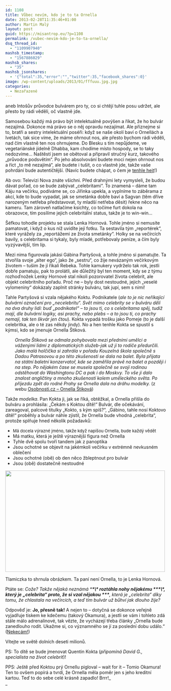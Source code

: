 ```yaml
---
id: 1108
title: Vůbec nevím, kdo je to ta Ornella
date: 2013-02-28T11:35:46+01:00
author: Martin Malý
layout: post
guid: https://misantrop.eu/?p=1108
permalink: /vubec-nevim-kdo-je-to-ta-ornella/
dsq_thread_id:
  - "1109907940"
mashsb_timestamp:
  - "1567886029"
mashsb_shares:
  - "35"
mashsb_jsonshares:
  - '{"total":35,"error":"","twitter":35,"facebook_shares":0}'
image: /wp-content/uploads/2013/01/fffuuu.jpg.jpg
categories:
  - Nezařazené
---
```

aneb Intošův průvodce bulvárem pro ty, co si chtějí tuhle posu udržet, ale přesto by rádi věděli, oč vlastně jde.

<!--more-->

Samosebou každý má právo být intelektuálně povýšen a říkat, že ho bulvár nezajímá. Dokonce má právo se o něj opravdu nezajímat. Ale přiznejme si to, bratři a sestry intelektuální poséři: když se naše okolí baví o Ornellách a Ivetách, tak sice víme, že máme ohrnout nos, ale přesto bychom rádi věděli, nad čím vlastně ten nos ohrnujeme. Do Blesku s tím nepůjdeme, ve vegetariánské jídelně Dhabba, kam chodíme místo hospody, se to taky nedozvíme&#8230; Naštěstí jsem se obětoval a připravil stručný kurz, takového &#8222;průvodce podsvětím&#8220;. Po jeho absolvování budete moci nejen ohrnout nos a říct &#8222;to mě nezajímá&#8220;, ale budete i tušit, o co vlastně jde, takže vaše pohrdání bude autentičtější. (Navíc budete chápat, o čem je [tenhle hejt](https://www.1000vecicomeserou.cz/539-kauza-ornella-stikova/)!)

Ab ovo: Televizi Nova znáte všichni. Před drahnými lety vymysleli, že budou dávat pořad, co se bude zabývat &#8222;celebritami&#8220;. To znamená &#8211; dáme tam Káju na večírku, podíváme se, co Jiřinka upekla, a vyplníme to záběrama z akcí, kde to bude vypadat, jak se smetánka dobře baví a Sagvan (těm dříve narozeným netřeba představovat, ty mladší netřeba děsit) řekne něco na kameru. Tam zároveň natlačíme ksichty, co točíme furt dokola na obrazovce, tím posílíme jejich celebritální status, takže je to win-win&#8230;

Šéfkou tohodle projektu se stala Lenka Hornová. Tohle jméno si nemusíte pamatovat, i když o kus níž uvidíte její fotku. Ta sestavila tým &#8222;reportérek&#8220;, které vyrážely za &#8222;reportážemi ze života smetánky&#8220;. Holky se na večírcích bavily, s celebritama si tykaly, byly mladé, potřebovaly peníze, a čím byly vyzývavější, tím líp.

Mezi nima figurovala jakási Gábina Partyšová, a tohle jméno si pamatujte. Ta stvořila svoje &#8222;alter ego&#8220;, jako že &#8222;sestru&#8220;, co žije nevázaným večírkovým životem &#8211; tuším že jí říkali Rebeka. Tohle kamukery vydrželo tak rok, jestli dobře pamatuju, pak to prolátli, ale důležitý byl ten moment, kdy se z týmu rozhoďnožek Lenky Hornové stal nikoli pozorovatel života celebrit, ale objekt celebritního pořadu. Proč ne &#8211; byly dost nestoudné, jejich &#8222;veselé vylomeniny&#8220; dokázaly zaplnit stránky bulváru, tak jupí, sem s nimi!

Tahle Partyšová si vzala nějakého Koktu. Podnikatele (_ale to je nic neříkající bulvární označení pro &#8222;necelebritu&#8220;. Svět mimo celebrity se v bulváru dělí na dva druhy lidí: buď &#8222;podnikatel&#8220; &#8211; to jsou ti, co s celebritama spěj, tudíž mají, dle bulvární logiky, asi prachy, nebo plebs &#8211; a to jsou ti, co prachy nemají, tak ten škvár jen čtou_). Kokta vypadá trošku jako Pomeje (to je další celebritka, ale o té zas někdy jindy). No a hen tenhle Kokta se spustil s kýmsi, kdo se jmenuje Ornella Štiková.

<p style="padding-left: 30px;">
  <em>Ornella Štiková se odmala pohybovala mezi předními umělci a váženými lidmi z diplomatických služeb-jak už jí to rodiče předurčili. Jako malá holčička si zahrála v pořadu Kouzelná škola společně s Dadou Patrasovou a po této zkušenosti se dala na balet. Byla přijata na státní baletní konzervatoř, kde se zaměřila právě na balet a později i na step. Po nějakém čase se musela společně se svojí rodinou odstěhovat do Washingtonu DC a pak i do Moskvy. To vše jí dalo znalost angličtiny a mnoho zkušeností kolem uměleckého světa. Po příjezdu zpět do rodné Prahy se Ornella dala na dráhu modelky. </em>(z webu <a href="https://www.osobnosti.cz/ornella-stikova.php">Osobnosti.cz &#8211; Ornella Štiková</a>)
</p>

Takže _modelka_. Pan Kokta ji, jak se říká, obtěžkal, a Ornella přišla do bulváru a prohlásila: &#8222;Čekám s Koktou dítě!&#8220; Bulvár, dle očekávání, zareagoval, palcové titulky &#8222;Kokto, s kým spíš?&#8220;, &#8222;Gábino, tahle nosí Koktovo dítě!&#8220; proběhly a bulvár náhle zjistil, že Ornella bude vhodná &#8222;celebrita&#8220;, protože splňuje hned několik požadavků:

  * <span style="font-size: 13px;">Má docela výrazné jméno, takže když napíšou Ornella, bude každý vědět</span>
  * Má matku, která je ještě výraznější figura než Ornella
  * Tyhle dvě spolu tvoří tandem jak z panoptika
  * Jsou ochotné se objevit na jakémkoli večírku v extrémně nevkusném oblečení
  * Jsou ochotné (obě) ob den něco žbleptnout pro bulvár
  * Jsou (obě) dostatečně nestoudné

<div id="attachment_1117" style="width: 510px" class="wp-caption aligncenter">
  <a href="https://misantrop.eu/wp-content/uploads/2013/02/BEMXcgrCIAAdB-F.jpg"><img aria-describedby="caption-attachment-1117" class="size-medium wp-image-1117" src="https://misantrop.eu/wp-content/uploads/2013/02/BEMXcgrCIAAdB-F-500x316.jpg" alt="" width="500" height="316" srcset="https://misantrop.eu/wp-content/uploads/2013/02/BEMXcgrCIAAdB-F-500x316.jpg 500w, https://misantrop.eu/wp-content/uploads/2013/02/BEMXcgrCIAAdB-F-200x126.jpg 200w, https://misantrop.eu/wp-content/uploads/2013/02/BEMXcgrCIAAdB-F.jpg 652w" sizes="(max-width: 500px) 100vw, 500px" /></a>
  
  <p id="caption-attachment-1117" class="wp-caption-text">
    Tlamiczka to shrnula obrázkem. Ta paní není Ornella, to je Lenka Hornová.
  </p>
</div>

Ptáte se: _Cože? Takže nějaká neznámá \***\*\\*\* roztáhla nohy nějakému \*\*\*\\*\*, který je &#8222;celebrita&#8220; proto, že si vzal nějakou \*\*\***, která je &#8222;celebrita&#8220; díky tomu, že chlastala na večírcích, a teď tím bulvár už bůhví jak dlouho žije?_

Odpověď je: **Jo, přesně tak!** A nejen to &#8211; dotyčná se dokonce veřejně vyjadřuje tiskem ke kdečemu (takový Okamura), a jestli se vám i tohleto zdá stále málo adrenalinové, tak vězte, že vycházejí třeba články &#8222;Ornella bude zanedlouho rodit. Ukažme si, co významného se jí za poslední dobu událo.&#8220; ([Nekecám!](https://magazin.osobnosti.cz/vyznamne-okamziky-ornelly-stikove-ktera-bude-zanedlouho-rodit-209257))

Vítejte ve světě dolních deseti milionů.

PS: To dítě se bude jmenovat Quentin Kokta (_připomíná David G., specialista na život celebrit_)!

PPS: Ještě před Koktou prý Ornellu pigloval &#8211; wait for it &#8211; Tomio Okamura! Ten to ovšem popírá a tvrdí, že Ornella měla poměr jen s jeho kreditní kartou. Teď to do sebe celé krásně zapadlo! Brrr!_  
_